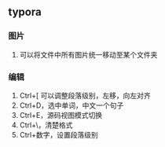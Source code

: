 ## typora

### 图片

1. 可以将文件中所有图片统一移动至某个文件夹

### 编辑

1. Ctrl+[ 可以调整段落级别，左移，向左对齐
2. Ctrl+D，选中单词，中文一个句子
3. Ctrl+E，源码视图模式切换
4. Ctrl+\，清楚格式
5. Ctrl+数字，设置段落级别